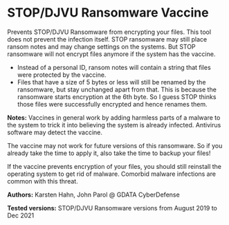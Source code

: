 ﻿# STOP/DJVU Ransomware Vaccine
 
Prevents STOP/DJVU Ransomware from encrypting your files.
This tool does not prevent the infection itself. STOP ransomware may still place ransom notes and may change settings on the systems. 
But STOP ransomware will not encrypt files anymore if the system has the vaccine.

* Instead of a personal ID, ransom notes will contain a string that files were protected by the vaccine.
* Files that have a size of 5 bytes or less will still be renamed by the ransomware, but stay unchanged apart from that. This is because the ransomware starts encryption at the 6th byte. So I guess STOP thinks those files were successfully encrypted and hence renames them.

**Notes:** Vaccines in general work by adding harmless parts of a malware to the system to trick it into believing the system is already infected. Antivirus software may detect the vaccine.

The vaccine may not work for future versions of this ransomware.
So if you already take the time to apply it, also take the time to backup your files!

If the vaccine prevents encryption of your files, you should still reinstall the operating system to get rid of malware. Comorbid malware infections are common with this threat.

**Authors:** Karsten Hahn, John Parol @ GDATA CyberDefense

**Tested versions:** STOP/DJVU Ransomware versions from August 2019 to Dec 2021
